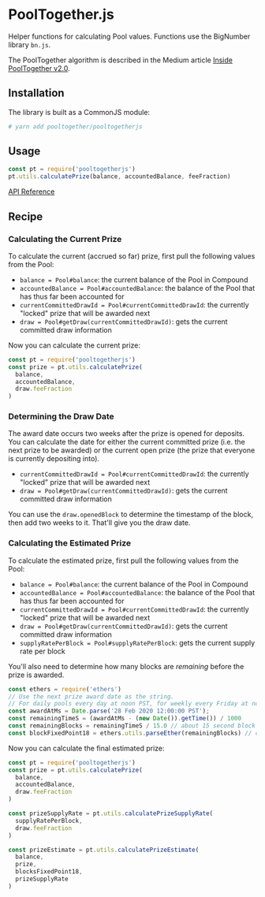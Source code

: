 # PoolTogether.js

Helper functions for calculating Pool values.  Functions use the BigNumber library `bn.js`.

The PoolTogether algorithm is described in the Medium article [Inside PoolTogether v2.0](https://medium.com/pooltogether/inside-pooltogether-v2-0-e7d0e1b90a08).

## Installation

The library is built as a CommonJS module:

```bash
# yarn add pooltogether/pooltogetherjs
```

## Usage

```javascript
const pt = require('pooltogetherjs')
pt.utils.calculatePrize(balance, accountedBalance, feeFraction)
```

[API Reference](https://pooltogether.github.io/pooltogetherjs/)

## Recipe

### Calculating the Current Prize

To calculate the current (accrued so far) prize, first pull the following values from the Pool:

- `balance = Pool#balance`: the current balance of the Pool in Compound
- `accountedBalance = Pool#accountedBalance`: the balance of the Pool that has thus far been accounted for
- `currentCommittedDrawId = Pool#currentCommittedDrawId`: the currently "locked" prize that will be awarded next
- `draw = Pool#getDraw(currentCommittedDrawId)`: gets the current committed draw information

Now you can calculate the current prize:

```javascript
const pt = require('pooltogetherjs')
const prize = pt.utils.calculatePrize(
  balance,
  accountedBalance,
  draw.feeFraction
)
```

### Determining the Draw Date

The award date occurs two weeks after the prize is opened for deposits.  You can calculate the date for either the current committed prize (i.e. the next prize to be awarded) or the current open prize (the prize that everyone is currently depositing into).

- `currentCommittedDrawId = Pool#currentCommittedDrawId`: the currently "locked" prize that will be awarded next
- `draw = Pool#getDraw(currentCommittedDrawId)`: gets the current committed draw information

You can use the `draw.openedBlock` to determine the timestamp of the block, then add two weeks to it.  That'll give you the draw date.

### Calculating the Estimated Prize

To calculate the estimated prize, first pull the following values from the Pool:

- `balance = Pool#balance`: the current balance of the Pool in Compound
- `accountedBalance = Pool#accountedBalance`: the balance of the Pool that has thus far been accounted for
- `currentCommittedDrawId = Pool#currentCommittedDrawId`: the currently "locked" prize that will be awarded next
- `draw = Pool#getDraw(currentCommittedDrawId)`: gets the current committed draw information
- `supplyRatePerBlock = Pool#supplyRatePerBlock`: gets the current supply rate per block

You'll also need to determine how many blocks are *remaining* before the prize is awarded.

```javascript
const ethers = require('ethers')
// Use the next prize award date as the string.
// For daily pools every day at noon PST, for weekly every Friday at noon PST.
const awardAtMs = Date.parse('28 Feb 2020 12:00:00 PST');
const remainingTimeS = (awardAtMs - (new Date()).getTime()) / 1000
const remainingBlocks = remainingTimeS / 15.0 // about 15 second block periods
const blockFixedPoint18 = ethers.utils.parseEther(remainingBlocks) // convert to fixed point 18 for fractional blocks
```

Now you can calculate the final estimated prize:

```javascript
const pt = require('pooltogetherjs')
const prize = pt.utils.calculatePrize(
  balance,
  accountedBalance,
  draw.feeFraction
)

const prizeSupplyRate = pt.utils.calculatePrizeSupplyRate(
  supplyRatePerBlock,
  draw.feeFraction
)

const prizeEstimate = pt.utils.calculatePrizeEstimate(
  balance,
  prize,
  blocksFixedPoint18,
  prizeSupplyRate
)
```
